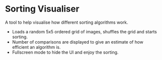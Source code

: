 # Sorting Visualiser

A tool to help visualise how different sorting algorithms work.
* Loads a random 5x5 ordered grid of images, shuffles the grid and starts sorting.
* Number of comparisons are displayed to give an estimate of how efficient an algorithm is.
* Fullscreen mode to hide the UI and enjoy the sorting.

